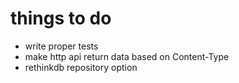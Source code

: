 # things to do
- write proper tests
- make http api return data based on Content-Type
- rethinkdb repository option
